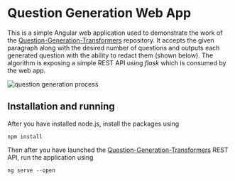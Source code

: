 # Question Generation Web App

This is a simple Angular web application used to demonstrate the work of the [Question-Generation-Transformers](https://github.com/KristiyanVachev/Question-Generation-Transformers) repository. It accepts the given paragraph along with the desired number of questions and outputs each generated question with the ability to redact them (shown below). The algorithm is exposing a simple REST API using *flask* which is consumed by the web app.


![question generation process](https://i.ibb.co/WFJjCgH/1-edited-fullscreen.png "Web application ")


## Installation and running
After you have installed node.js, install the packages using

    npm install

Then after you have launched the [Question-Generation-Transformers](https://github.com/KristiyanVachev/Question-Generation-Transformers)  REST API,  run the application using

    ng serve --open
